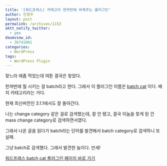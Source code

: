 ```yaml
---
title: '[워드프레스] 카테고리 한꺼번에 바꿔주는 플러그인'
author: 안형우
layout: post
permalink: /archives/1153
aktt_notify_twitter:
  - yes
daumview_id:
  - 36741001
categories:
  - WordPress
tags:
  - WordPress Plugin
---
```

찾느라 애좀 먹었는데 여튼 결국은 찾았다.

한꺼번에 뭘 시키는 걸 batch라고 한다. 그래서 이 플러그인 이름은 [batch cat][1] 이다. 배치 카테고리라는 거다.

현재 최신버전인 3.1.1에서도 잘 돌아간다.

나는 change category 같은 걸로 검색했는데, 잘 안 됐고, 결국 이놈을 찾게 된 건 mass change category로 검색하면서였다.

그래서 나온 글을 읽다가 batch라는 단어를 발견해서 batch category로 검색하니 또 실패.

그냥 batch로 검색했다. 그래서 발견한 놈이다. 만세!

[워드프레스 batch cat 플러그인 페이지 바로 가기][1]

 [1]: http://wordpress.org/extend/plugins/batch-cat/
